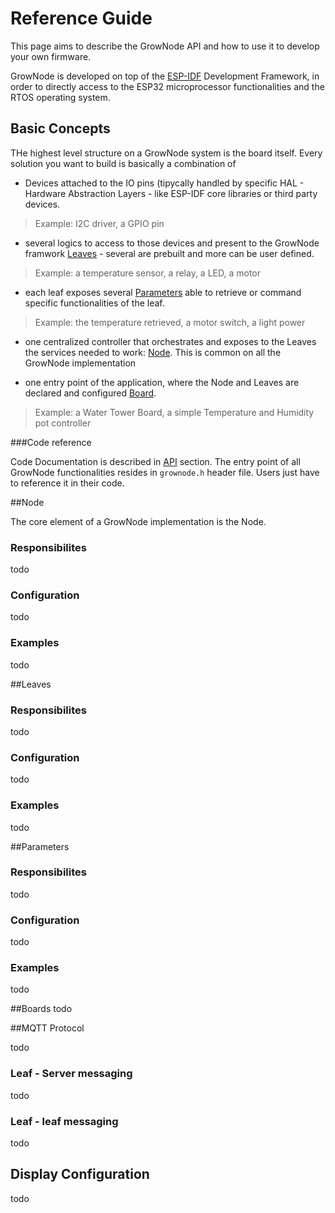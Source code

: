 # Reference Guide

This page aims to describe the GrowNode API and how to use it to develop your own firmware.

GrowNode is developed on top of the [ESP-IDF](https://docs.espressif.com/projects/esp-idf/en/latest/esp32/) Development Framework, in order to directly access to the ESP32 microprocessor functionalities and the RTOS operating system.

## Basic Concepts

THe highest level structure on a GrowNode system is the board itself. Every solution you want to build is basically a combination of 

- Devices attached to the IO pins (tipycally handled by specific HAL - Hardware Abstraction Layers - like ESP-IDF core libraries or third party devices. 

> Example: I2C driver, a GPIO pin

- several logics to access to those devices and present to the GrowNode framwork [Leaves](#leaves) - several are prebuilt and more can be user defined. 

> Example: a temperature sensor, a relay, a LED, a motor

- each leaf exposes several [Parameters](#Parameters) able to retrieve or command specific functionalities of the leaf. 

> Example: the temperature retrieved, a motor switch, a light power

- one centralized controller that orchestrates and exposes to the Leaves the services needed to work: [Node](#node). This is common on all the GrowNode implementation

- one entry point of the application, where the Node and Leaves are declared and configured [Board](#boards). 

> Example: a Water Tower Board, a simple Temperature and Humidity pot controller

###Code reference

Code Documentation is described in [API](../html/index.html) section. The entry point of all GrowNode functionalities resides in `grownode.h` header file. Users just have to reference it in their code. 



##Node

The core element of a GrowNode implementation is the Node. 

### Responsibilites
todo

### Configuration
todo

### Examples
todo


##Leaves

### Responsibilites
todo

### Configuration
todo

### Examples
todo

##Parameters

### Responsibilites
todo

### Configuration
todo

### Examples
todo

##Boards
todo

##MQTT Protocol

todo 

### Leaf - Server messaging

todo

### Leaf - leaf messaging

todo


## Display Configuration

todo

